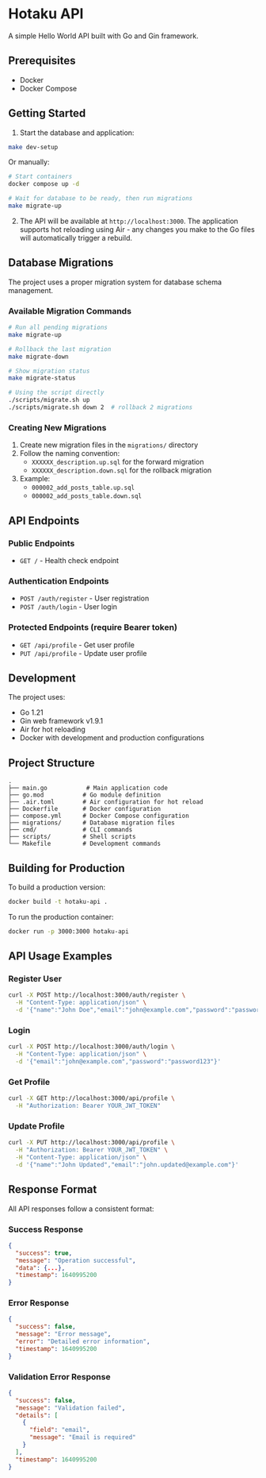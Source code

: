 # Hotaku API

A simple Hello World API built with Go and Gin framework.

## Prerequisites

- Docker
- Docker Compose

## Getting Started

1. Start the database and application:
```bash
make dev-setup
```

Or manually:
```bash
# Start containers
docker compose up -d

# Wait for database to be ready, then run migrations
make migrate-up
```

2. The API will be available at `http://localhost:3000`. The application supports hot reloading using Air - any changes you make to the Go files will automatically trigger a rebuild.

## Database Migrations

The project uses a proper migration system for database schema management.

### Available Migration Commands

```bash
# Run all pending migrations
make migrate-up

# Rollback the last migration
make migrate-down

# Show migration status
make migrate-status

# Using the script directly
./scripts/migrate.sh up
./scripts/migrate.sh down 2  # rollback 2 migrations
```

### Creating New Migrations

1. Create new migration files in the `migrations/` directory
2. Follow the naming convention: 
   - `XXXXXX_description.up.sql` for the forward migration
   - `XXXXXX_description.down.sql` for the rollback migration
3. Example:
   - `000002_add_posts_table.up.sql`
   - `000002_add_posts_table.down.sql`

## API Endpoints

### Public Endpoints
- `GET /` - Health check endpoint

### Authentication Endpoints
- `POST /auth/register` - User registration
- `POST /auth/login` - User login

### Protected Endpoints (require Bearer token)
- `GET /api/profile` - Get user profile
- `PUT /api/profile` - Update user profile

## Development

The project uses:
- Go 1.21
- Gin web framework v1.9.1
- Air for hot reloading
- Docker with development and production configurations

## Project Structure

```
.
├── main.go           # Main application code
├── go.mod           # Go module definition
├── .air.toml        # Air configuration for hot reload
├── Dockerfile       # Docker configuration
├── compose.yml      # Docker Compose configuration
├── migrations/      # Database migration files
├── cmd/             # CLI commands
├── scripts/         # Shell scripts
└── Makefile         # Development commands
```

## Building for Production

To build a production version:

```bash
docker build -t hotaku-api .
```

To run the production container:

```bash
docker run -p 3000:3000 hotaku-api
```

## API Usage Examples

### Register User
```bash
curl -X POST http://localhost:3000/auth/register \
  -H "Content-Type: application/json" \
  -d '{"name":"John Doe","email":"john@example.com","password":"password123"}'
```

### Login
```bash
curl -X POST http://localhost:3000/auth/login \
  -H "Content-Type: application/json" \
  -d '{"email":"john@example.com","password":"password123"}'
```

### Get Profile
```bash
curl -X GET http://localhost:3000/api/profile \
  -H "Authorization: Bearer YOUR_JWT_TOKEN"
```

### Update Profile
```bash
curl -X PUT http://localhost:3000/api/profile \
  -H "Authorization: Bearer YOUR_JWT_TOKEN" \
  -H "Content-Type: application/json" \
  -d '{"name":"John Updated","email":"john.updated@example.com"}'
```

## Response Format

All API responses follow a consistent format:

### Success Response
```json
{
  "success": true,
  "message": "Operation successful",
  "data": {...},
  "timestamp": 1640995200
}
```

### Error Response
```json
{
  "success": false,
  "message": "Error message",
  "error": "Detailed error information",
  "timestamp": 1640995200
}
```

### Validation Error Response
```json
{
  "success": false,
  "message": "Validation failed",
  "details": [
    {
      "field": "email",
      "message": "Email is required"
    }
  ],
  "timestamp": 1640995200
}
``` 